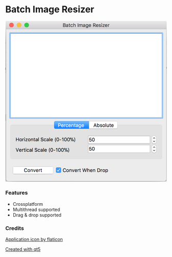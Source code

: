 # Batch Image Resizer

![](screenshot.png)

### Features

* Crossplatform
* Multithread supported
* Drag & drop supported

### Credits

[Application icon by flaticon](https://www.flaticon.com/authors/pixel-buddha)

[Created with qt5](https://www.qt.io/)